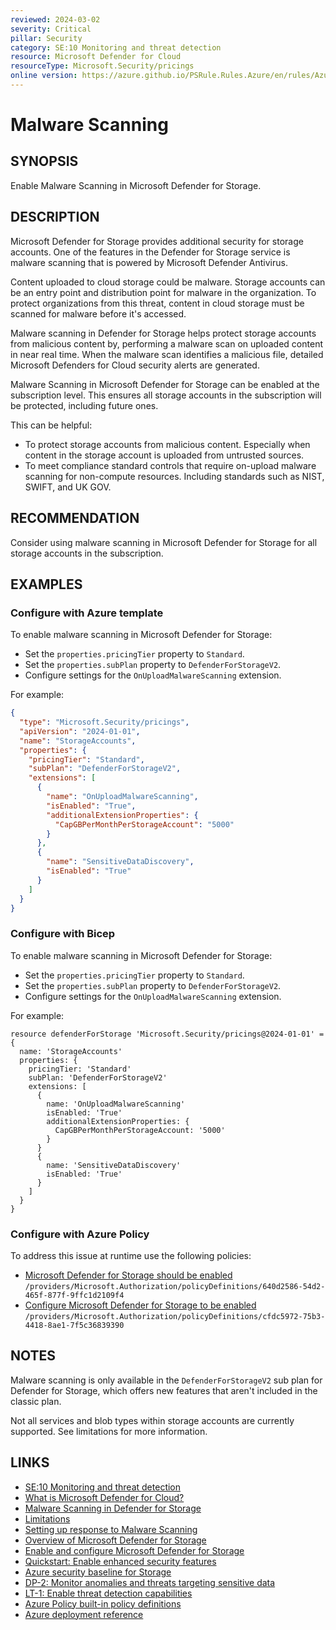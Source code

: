 ```yaml
---
reviewed: 2024-03-02
severity: Critical
pillar: Security
category: SE:10 Monitoring and threat detection
resource: Microsoft Defender for Cloud
resourceType: Microsoft.Security/pricings
online version: https://azure.github.io/PSRule.Rules.Azure/en/rules/Azure.Defender.Storage.MalwareScan/
---
```


# Malware Scanning

## SYNOPSIS

Enable Malware Scanning in Microsoft Defender for Storage.

## DESCRIPTION

Microsoft Defender for Storage provides additional security for storage accounts.
One of the features in the Defender for Storage service is malware scanning that is powered by Microsoft Defender Antivirus.

Content uploaded to cloud storage could be malware.
Storage accounts can be an entry point and distribution point for malware in the organization.
To protect organizations from this threat, content in cloud storage must be scanned for malware before it's accessed.

Malware scanning in Defender for Storage helps protect storage accounts from malicious content by,
performing a malware scan on uploaded content in near real time.
When the malware scan identifies a malicious file, detailed Microsoft Defenders for Cloud security alerts are generated.

Malware Scanning in Microsoft Defender for Storage can be enabled at the subscription level.
This ensures all storage accounts in the subscription will be protected, including future ones.

This can be helpful:

- To protect storage accounts from malicious content.
  Especially when content in the storage account is uploaded from untrusted sources.
- To meet compliance standard controls that require on-upload malware scanning for non-compute resources.
  Including standards such as NIST, SWIFT, and UK GOV.

## RECOMMENDATION

Consider using malware scanning in Microsoft Defender for Storage for all storage accounts in the subscription.

## EXAMPLES

### Configure with Azure template

To enable malware scanning in Microsoft Defender for Storage:

- Set the `properties.pricingTier` property to `Standard`.
- Set the `properties.subPlan` property to `DefenderForStorageV2`.
- Configure settings for the `OnUploadMalwareScanning` extension.

For example:

```json
{
  "type": "Microsoft.Security/pricings",
  "apiVersion": "2024-01-01",
  "name": "StorageAccounts",
  "properties": {
    "pricingTier": "Standard",
    "subPlan": "DefenderForStorageV2",
    "extensions": [
      {
        "name": "OnUploadMalwareScanning",
        "isEnabled": "True",
        "additionalExtensionProperties": {
          "CapGBPerMonthPerStorageAccount": "5000"
        }
      },
      {
        "name": "SensitiveDataDiscovery",
        "isEnabled": "True"
      }
    ]
  }
}
```

### Configure with Bicep

To enable malware scanning in Microsoft Defender for Storage:

- Set the `properties.pricingTier` property to `Standard`.
- Set the `properties.subPlan` property to `DefenderForStorageV2`.
- Configure settings for the `OnUploadMalwareScanning` extension.

For example:

```bicep
resource defenderForStorage 'Microsoft.Security/pricings@2024-01-01' = {
  name: 'StorageAccounts'
  properties: {
    pricingTier: 'Standard'
    subPlan: 'DefenderForStorageV2'
    extensions: [
      {
        name: 'OnUploadMalwareScanning'
        isEnabled: 'True'
        additionalExtensionProperties: {
          CapGBPerMonthPerStorageAccount: '5000'
        }
      }
      {
        name: 'SensitiveDataDiscovery'
        isEnabled: 'True'
      }
    ]
  }
}
```

### Configure with Azure Policy

To address this issue at runtime use the following policies:

- [Microsoft Defender for Storage should be enabled](https://github.com/Azure/azure-policy/blob/master/built-in-policies/policyDefinitions/Security%20Center/MDC_Microsoft_Defender_For_Storage_Full_Audit.json)
  `/providers/Microsoft.Authorization/policyDefinitions/640d2586-54d2-465f-877f-9ffc1d2109f4`
- [Configure Microsoft Defender for Storage to be enabled](https://github.com/Azure/azure-policy/blob/master/built-in-policies/policyDefinitions/Security%20Center/MDC_Microsoft_Defender_For_Storage_Full_Deploy.json)
  `/providers/Microsoft.Authorization/policyDefinitions/cfdc5972-75b3-4418-8ae1-7f5c36839390`

## NOTES

Malware scanning is only available in the `DefenderForStorageV2` sub plan for Defender for Storage,
which offers new features that aren't included in the classic plan.

Not all services and blob types within storage accounts are currently supported.
See limitations for more information.

## LINKS

- [SE:10 Monitoring and threat detection](https://learn.microsoft.com/azure/well-architected/security/monitor-threats)
- [What is Microsoft Defender for Cloud?](https://learn.microsoft.com/azure/defender-for-cloud/defender-for-cloud-introduction)
- [Malware Scanning in Defender for Storage](https://learn.microsoft.com/azure/defender-for-cloud/defender-for-storage-malware-scan)
- [Limitations](https://learn.microsoft.com/azure/defender-for-cloud/defender-for-storage-malware-scan#limitations)
- [Setting up response to Malware Scanning](https://learn.microsoft.com/azure/defender-for-cloud/defender-for-storage-malware-scan)
- [Overview of Microsoft Defender for Storage](https://learn.microsoft.com/azure/defender-for-cloud/defender-for-storage-introduction)
- [Enable and configure Microsoft Defender for Storage](https://learn.microsoft.com/azure/storage/common/azure-defender-storage-configure)
- [Quickstart: Enable enhanced security features](https://learn.microsoft.com/azure/defender-for-cloud/enable-enhanced-security)
- [Azure security baseline for Storage](https://learn.microsoft.com/security/benchmark/azure/baselines/storage-security-baseline)
- [DP-2: Monitor anomalies and threats targeting sensitive data](https://learn.microsoft.com/security/benchmark/azure/baselines/storage-security-baseline#dp-2-monitor-anomalies-and-threats-targeting-sensitive-data)
- [LT-1: Enable threat detection capabilities](https://learn.microsoft.com/security/benchmark/azure/baselines/storage-security-baseline#lt-1-enable-threat-detection-capabilities)
- [Azure Policy built-in policy definitions](https://learn.microsoft.com/azure/governance/policy/samples/built-in-policies#security-center)
- [Azure deployment reference](https://learn.microsoft.com/azure/templates/microsoft.security/pricings)
